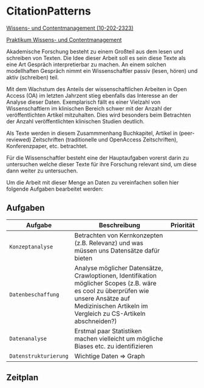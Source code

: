 # CitationPatterns

[Wissens- und Contentmanagement (10-202-2323)](http://asv.informatik.uni-leipzig.de/moduls/1) 

[Praktikum Wissens- und Contentmanagement](http://asv.informatik.uni-leipzig.de/courses/13) 


Akademische Forschung besteht zu einem Großteil aus dem lesen und schreiben von Texten.
Die Idee dieser Arbeit soll es sein diese Texte als eine Art Gespräch interpretierbar zu machen. 
An einem solchen modellhaften Gespräch nimmt ein Wissenschaftler passiv (lesen, hören) und aktiv (schreiben) teil. 

Mit dem Wachstum des Anteils der wissenschaftlichen Arbeiten in Open Access (OA) im letzten Jahrzent stieg 
ebenfalls das Interesse an der Analyse dieser Daten.
Exemplarisch fällt es einer Vielzahl von Wissenschaftlern im klinischen Bereich schwer mit der Anzahl der 
veröffentlichten Artikel mitzuhalten. Dies wird besonders beim Betrachten der Anzahl veröffentlichten klinischen 
Studien deutlich. 

Als Texte werden in diesem Zusammmenhang Buchkapitel, Artikel in (peer-reviewed) Zeitschriften (traditionelle und OpenAccess Zeitschriften), Konferenzpaper, etc. betrachtet. 

Für die Wissenschaftler besteht eine der Hauptaufgaben vorerst darin zu untersuchen welche dieser Texte für ihre Forschung relevant sind, um diese dann weiter zu untersuchen. 

Um die Arbeit mit dieser Menge an Daten zu vereinfachen sollen hier folgende Aufgaben bearbeitet werden:

## Aufgaben

| Aufgabe | Beschreibung | Priorität |
| --- | --- | --- |
| `Konzeptanalyse` | Betrachten von Kernkonzepten (z.B. Relevanz) und was müssen uns Datensätze dafür bieten ||
| `Datenbeschaffung` | Analyse möglicher Datensätze, Crawloptionen, Identifikation möglicher Scopes (z.B. wäre es cool zu überprüfen wie unsere Ansätze auf Medizinischen Artikeln im Vergleich zu CS-Artikeln abschneiden?) ||
| `Datenanalyse` | Erstmal paar Statistiken machen vielleicht um mögliche Biases etc. zu identifizieren ||
| `Datenstrukturierung` | Wichtige Daten => Graph ||

## Zeitplan
